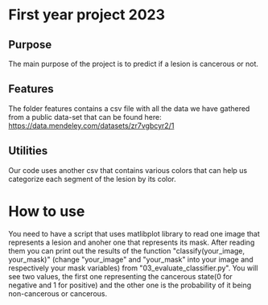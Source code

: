 # First year project 2023

## Purpose
The main purpose of the project is to predict if a lesion is cancerous or not.

## Features
The folder features contains a csv file with all the data we have gathered from a public data-set that can be found here: https://data.mendeley.com/datasets/zr7vgbcyr2/1

## Utilities
Our code uses another csv that contains various colors that can help us categorize each segment of the lesion by its color.

# How to use

You need to have a script that uses matlibplot library to read one image that represents a lesion and anoher one that represents its mask. After reading them you can print out the results of the function "classify(your_image, your_mask)" (change "your_image" and "your_mask" into your image and respectively your mask variables) from "03_evaluate_classifier.py". You will see two values, the first one representing the cancerous state(0 for negative and 1 for positive) and the other one is the probability of it being non-cancerous or cancerous.

